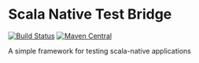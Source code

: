 Scala Native Test Bridge
==============

[![Build Status](https://travis-ci.org/harshad-deo/sntb.svg?branch=master)](https://travis-ci.org/harshad-deo/sntb)
[![Maven Central](https://maven-badges.herokuapp.com/maven-central/com.simianquant/sntb_2.11/badge.svg)](https://maven-badges.herokuapp.com/maven-central/com.simianquant/sntb_2.11)

A simple framework for testing scala-native applications

